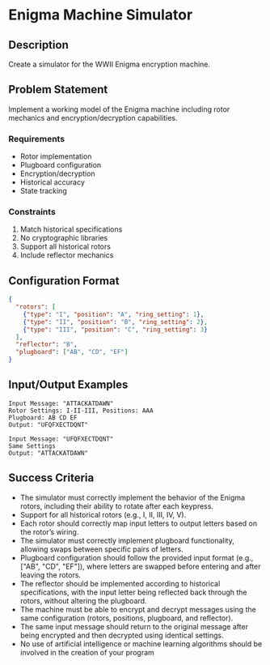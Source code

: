 # Enigma Machine Simulator

## Description
Create a simulator for the WWII Enigma encryption machine.

## Problem Statement
Implement a working model of the Enigma machine including rotor mechanics and encryption/decryption capabilities.

### Requirements
- Rotor implementation
- Plugboard configuration
- Encryption/decryption
- Historical accuracy
- State tracking

### Constraints
1. Match historical specifications
2. No cryptographic libraries
3. Support all historical rotors
4. Include reflector mechanics

## Configuration Format
```json
{
  "rotors": [
    {"type": "I", "position": "A", "ring_setting": 1},
    {"type": "II", "position": "B", "ring_setting": 2},
    {"type": "III", "position": "C", "ring_setting": 3}
  ],
  "reflector": "B",
  "plugboard": ["AB", "CD", "EF"]
}
```

## Input/Output Examples
```
Input Message: "ATTACKATDAWN"
Rotor Settings: I-II-III, Positions: AAA
Plugboard: AB CD EF
Output: "UFQFXECTDQNT"

Input Message: "UFQFXECTDQNT"
Same Settings
Output: "ATTACKATDAWN"
```

## Success Criteria
- The simulator must correctly implement the behavior of the Enigma rotors, including their ability to rotate after each keypress.
- Support for all historical rotors (e.g., I, II, III, IV, V).
- Each rotor should correctly map input letters to output letters based on the rotor’s wiring.
- The simulator must correctly implement plugboard functionality, allowing swaps between specific pairs of letters.
- Plugboard configuration should follow the provided input format (e.g., ["AB", "CD", "EF"]), where letters are swapped before entering and after leaving the rotors.
- The reflector should be implemented according to historical specifications, with the input letter being reflected back through the rotors, without altering the plugboard.
- The machine must be able to encrypt and decrypt messages using the same configuration (rotors, positions, plugboard, and reflector).
- The same input message should return to the original message after being encrypted and then decrypted using identical settings.
- No use of artificial intelligence or machine learning algorithms should be involved in the creation of your program
